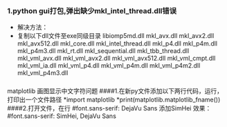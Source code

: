 ### 1.python gui打包,弹出缺少mkl_intel_thread.dll错误
* 解决方法：
* 复制以下dll文件至exe同级目录
 libiomp5md.dll
 mkl_avx.dll
 mkl_avx2.dll
 mkl_avx512.dll
 mkl_core.dll
 mkl_intel_thread.dll
 mkl_p4.dll
 mkl_p4m.dll
 mkl_p4m3.dll
 mkl_rt.dll
 mkl_sequential.dll
 mkl_tbb_thread.dll
 mkl_vml_avx.dll
 mkl_vml_avx2.dll
 mkl_vml_avx512.dll
 mkl_vml_cmpt.dll
 mkl_vml_ia.dll
 mkl_vml_p4.dll
 mkl_vml_p4m.dll
 mkl_vml_p4m2.dll
 mkl_vml_p4m3.dll

### 
matplotlib 画图显示中文字符问题
####1.在新py文件添加以下两行代码，运行，打印出一个文件路径
    *import matplotlib
    *print(matplotlib.matplotlib_fname())
####2.打开文件，在行 #font.sans-serif: DejaVu Sans 添加SimHei
    效果：#font.sans-serif: SimHei, DejaVu Sans
